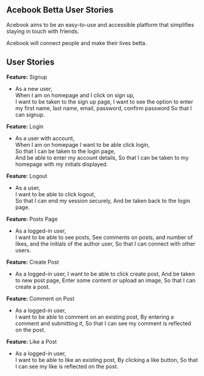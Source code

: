 ## **Acebook Betta User Stories**
Acebook aims to be an easy-to-use and accessible platform that simplifies staying in touch with friends.

Acebook will connect people and make their lives betta.

## User Stories
**Feature:** Signup
- As a new user,  
  When I am on homepage and I click on sign up,  
  I want to be taken to the sign up page,
  I want to see the option to enter my first name, last name, email, password, confirm password
  So that I can signup.

**Feature:** Login
- As a user with account,  
  When I am on homepage I want to be able click login,  
  So that I can be taken to the login page,  
  And be able to enter my account details,
  So that I can be taken to my homepage with my initials displayed.

**Feature:** Logout
- As a user,  
  I want to be able to click logout,  
  So that I can end my session securely, 
  And be taken back to the login page.

**Feature:** Posts Page
- As a logged-in user,  
  I want to be able to see posts,
  See comments on posts, and number of likes, and the initials of the author user,
  So that I can connect with other users.

**Feature:** Create Post
- As a logged-in user,
  I want to be able to click create post,
  And be taken to new post page,
  Enter some content or upload an image,
  So that I can create a post.

**Feature:** Comment on Post
- As a logged-in user,  
  I want to be able to comment on an existing post, 
  By entering a comment and submitting it, 
  So that I can see my comment is reflected on the post.

**Feature:** Like a Post
- As a logged-in user,  
  I want to be able to like an existing post,
  By clicking a like button,
  So that I can see my like is reflected on the post.

